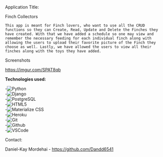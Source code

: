 Application Title:

  Finch Collectors

    This app is meant for Finch lovers, who want to use all the CRUD functions so they can Create, Read, Update and Delete the Finches they have created. With that we have added a schedule so one may view and remember the necessary feeding for each individual finch along with allowing the users to upload their favorite picture of the Finch they choose as well. Lastly, we have allowed the users to view all their finches along with the toys they have added. 

Screenshots

https://imgur.com/SPAT8qb




**Technologies used:**

-![Python](https://img.shields.io/badge/-Python-05122A?style=flat&logo=python)<br>
-![Django](https://img.shields.io/badge/-Django-05122A?style=flat&logo=django)<br>
-![PostgreSQL](https://img.shields.io/badge/-PostgreSQL-05122A?style=flat&logo=postgresql)<br>
-![HTML5](https://img.shields.io/badge/-HTML5-05122A?style=flat&logo=html5)<br>
-![Materialize CSS](https://img.shields.io/badge/-Materialize_CSS-05122A?style=flat&logo=materialdesign)<br>
-![Heroku](https://img.shields.io/badge/-Heroku-05122A?style=flat&logo=heroku)<br>
-![Git](https://img.shields.io/badge/-Git-05122A?style=flat&logo=git)<br>
-![Github](https://img.shields.io/badge/-GitHub-05122A?style=flat&logo=github)<br>
-![VSCode](https://img.shields.io/badge/-VS_Code-05122A?style=flat&logo=visualstudio)<br>



Contact:

Daniel-Kay Mordehai - https://github.com/Dandd6541 <br>